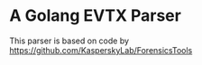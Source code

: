 # A Golang EVTX Parser


This parser is based on code by https://github.com/KasperskyLab/ForensicsTools
